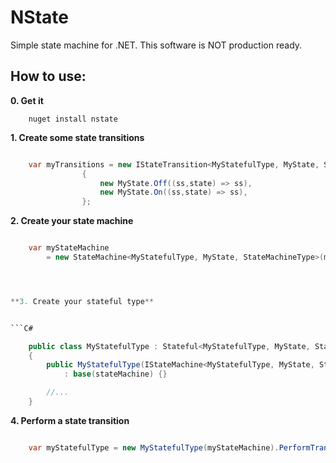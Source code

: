 NState
=====

Simple state machine for .NET. This software is NOT production ready.

How to use:
--------

**0. Get it**

```shell
	nuget install nstate
```


**1. Create some state transitions**


```C#

	var myTransitions = new IStateTransition<MyStatefulType, MyState, StateMachineType>[]
				{
					new MyState.Off((ss,state) => ss),
					new MyState.On((ss,state) => ss),
				};


```


**2. Create your state machine**


```C#

	var myStateMachine 
		= new StateMachine<MyStatefulType, MyState, StateMachineType>(myTransitions, initialState:new MyState.Off());




**3. Create your stateful type**


```C#

	public class MyStatefulType : Stateful<MyStatefulType, MyState, StateMachineType>
	{
		public MyStatefulType(IStateMachine<MyStatefulType, MyState, StateMachineType> stateMachine)
			: base(stateMachine) {}

		//...
	}


``````


    
**4. Perform a state transition**


```C#

	var myStatefulType = new MyStatefulType(myStateMachine).PerformTransition(new MyState.On());


```